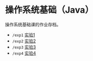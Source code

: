 # 操作系统基础（Java）

操作系统基础课的作业存档。

- `/exp1` [实验1](https://github.com/Lyana-nullptr/learning-backup/tree/main/university/operator-system/exp1)
- `/exp2` [实验2](https://github.com/Lyana-nullptr/learning-backup/tree/main/university/operator-system/exp2)
- `/exp3` [实验3](https://github.com/Lyana-nullptr/learning-backup/tree/main/university/operator-system/exp3)
- `/exp4` [实验4](https://github.com/Lyana-nullptr/learning-backup/tree/main/university/operator-system/exp4)
